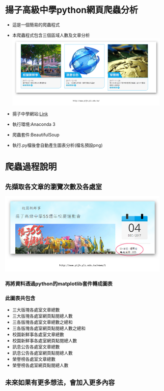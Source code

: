 
揚子高級中學python網頁爬蟲分析
=============
  * 這是一個簡易的爬蟲程式
  * 本爬蟲程式包含三個區域人數及文章分析
  ![Alt text](/threeblocks.png)

  * 揚子中學網站:[Link](http://www.ytjh.ylc.edu.tw/)
  * 執行環境:Anaconda 3
  * 爬蟲套件:BeautifulSoup
  * 執行.py檔後會自動產生圖表分析(檔名預設png)

爬蟲過程說明
===========
## 先擷取各文章的瀏覽次數及各處室 ##
 ![Alt text](/description.png)

### 再將資料透過python的matplotlib套件轉成圖表 ###

### 此圖表共包含 ###
   * 三大版塊各處室文章總數
   * 三大版塊各處室網頁點閱總人數
   * 三各版塊各處室文章總數之總和
   * 三各版塊各處室網頁點閱總人數之總和
   * 校園新鮮事各處室文章總數
   * 校園新鮮事各處室網頁點閱總人數
   * 訊息公告各處室文章總數
   * 訊息公告各處室網頁點閱總人數
   * 榮譽榜各處室文章總數
   * 榮譽榜各處室網頁點閱總人數
## 未來如果有更多想法，會加入更多內容 ##
